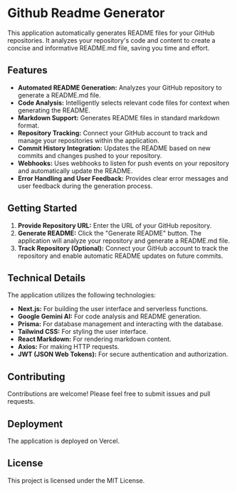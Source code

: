 # Github Readme Generator

This application automatically generates README files for your GitHub repositories.  It analyzes your repository's code and content to create a concise and informative README.md file, saving you time and effort.

## Features

* **Automated README Generation:** Analyzes your GitHub repository to generate a README.md file.
* **Code Analysis:**  Intelligently selects relevant code files for context when generating the README.
* **Markdown Support:**  Generates README files in standard markdown format.
* **Repository Tracking:**  Connect your GitHub account to track and manage your repositories within the application.
* **Commit History Integration:** Updates the README based on new commits and changes pushed to your repository.
* **Webhooks:** Uses webhooks to listen for push events on your repository and automatically update the README.
* **Error Handling and User Feedback:** Provides clear error messages and user feedback during the generation process.

## Getting Started

1. **Provide Repository URL:** Enter the URL of your GitHub repository.
2. **Generate README:** Click the "Generate README" button. The application will analyze your repository and generate a README.md file.
3. **Track Repository (Optional):** Connect your GitHub account to track the repository and enable automatic README updates on future commits.

## Technical Details

The application utilizes the following technologies:

* **Next.js:**  For building the user interface and serverless functions.
* **Google Gemini AI:** For code analysis and README generation.
* **Prisma:** For database management and interacting with the database.
* **Tailwind CSS:**  For styling the user interface.
* **React Markdown:** For rendering markdown content.
* **Axios:** For making HTTP requests.
* **JWT (JSON Web Tokens):** For secure authentication and authorization.

## Contributing

Contributions are welcome!  Please feel free to submit issues and pull requests.


## Deployment

The application is deployed on Vercel.


## License

This project is licensed under the MIT License.
